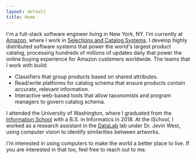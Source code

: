 ```yaml
---
layout: default
title: Home
---
```

I'm a full-stack software engineer living in New York, NY. I'm currently at [Amazon](https://amazon.com), where I work in [Selections and Catalog Systems](https://amazon.jobs/en/teams/ascs). I develop highly distributed software systems that power the world's largest product catalog, processing hundreds of millions of updates daily that power the online buying experience for Amazon customers worldwide. The teams that I work with build:
* Classifiers that group products based on shared attributes.
* Read/write platforms for catalog schema that ensure products contain accurate, relevant information.
* Interactive web-based tools that allow taxonomists and program managers to govern catalog schema.

I attended the University of Washington, where I graduated from the [Information School](https://ischool.uw.edu/) with a B.S. in Informatics in 2018. At the iSchool, I worked as a research assistant in the [DataLab](http://datalab.ischool.uw.edu/) lab under Dr. Jevin West, using computer vision to identify similarities between artworks.

I'm interested in using computers to make the world a better place to live. If you are interested in that too, feel free to reach out to me.